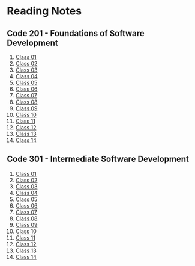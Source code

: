 # Reading Notes

## **Code 201 - Foundations of Software Development**

1. [Class 01](201/class-01.md) 
1. [Class 02](201/class-02.md)
1. [Class 03](201/Class-03.md)
1. [Class 04](201/Class-04.md)
1. [Class 05](201/Class-06.md)
1. [Class 06](/201/Class-06.md)
1. [Class 07](/201/Class-07.md) 
1. [Class 08](/201/Class-08.md)
1. [Class 09](/201/Class-09.md)
1. [Class 10](/201/Class-10.md)
1. [Class 11](/201/Class-11.md)
1. [Class 12](/201/Class-12.md)
1. [Class 13](/201/Class-13.md)
1. [Class 14](/201/Class-14a.md)


## **Code 301 - Intermediate Software Development**

1. [Class 01](301/class-01.md) 
1. [Class 02](301/class-02.md)
1. [Class 03](301/class-03.md)
1. [Class 04](301/class-04.md)
1. [Class 05](301/class-05.md)
1. [Class 06](301/class-06.md)
1. [Class 07](301/class-07.md) 
1. [Class 08](301/class-08.md)
1. [Class 09](301/class-09.md)
1. [Class 10]()
1. [Class 11]()
1. [Class 12]()
1. [Class 13]()
1. [Class 14]() 


